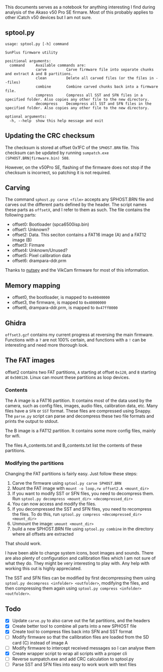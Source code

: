 This documents serves as a notebook for anything interesting I find during
analysis of the Akaso v50 Pro SE firmare. Most of this probably applies to 
other iCatch v50 devices but I am not sure.

## sptool.py
```
usage: sptool.py [-h] command

SunPlus firmware utility

positional arguments:
  command     Available commands are:
              carve       	Carve firmware file into separate chunks and extract A and B partitions.
              clean       	Delete all carved files (or the files in --files)
              combine     	Combine carved chunks back into a firmware file.
              compress    	Compress all SST and SFN files in a specified folder. Also copies any other file to the new directory.
              decompress  	Decompress all SST and SFN files in the specified folder. Also copies any other file to the new directory.

optional arguments:
  -h, --help  show this help message and exit
```

## Updating the CRC checksum
The checksum is stored at offset 0x1FC of the `SPHOST.BRN` file. This checksum 
can be updated by running `sumpatch.exe (SPHOST.BRN|firmware.bin) 508`.

However, on the v50Pro SE, flashing of the firmware does not stop if the 
checksum is incorrect, so patching it is not required. 

## Carving
The command `sphost.py carve <file>` accepts any SPHOST.BRN file and carves out the different 
parts defined by the header. The script names these parts as `offsetX`, and I 
refer to them as such. The file contains the following parts:

- offset0: Bootloader (spca6500isp.bin)
- offset1: Unknown?
- offset2: Data. This seciton contains a FAT16 image (A) and a FAT12 image (B)
- offset3: Firmare
- offset4: Unknown/Unused?
- offset5: Pixel calibration data
- offset6: drampara-ddr.prm

Thanks to [nutsey](https://www.goprawn.com/forum/sunplus-cams/10333-icatch-sunplus-firmware-hacks?p=17034#post17034) 
and the VikCam firmware for most of this information. 


## Memory mapping
- offset0, the bootloader, is mapped to `0x40040000`
- offset3, the firmware, is mapped to `0x40000000`
- offset6, drampara-ddr.prm, is mapped to `0x47ff0000`


## Ghidra
`offset3.gzf` contains my current progress at reversing the main firmware.
Functions with a `?` are not 100% certain, and functions with a `!` can be
interesting and need more thorough look.


## The FAT images
offset2 contains two FAT partitions, `A` starting at offset `0x120`, and `B` 
starting at `0x500120`. Linux can mount these partitions as loop devices.

### Contents
The A image is a FAT16 partition. It contains most of the data used by the 
camera, such as config files, images, audio files, calibration data, etc.
Many files have a `SFN` or `SST` format. These files are compressed using 
Snappy. The `parse.py` script can parse and decompress these two file formats 
and prints the output to stdout. 

The B image is a FAT12 partition. It contains some more config files, mainly 
for wifi.

The files A\_contents.txt and B\_contents.txt list the contents of these 
partitions.

### Modifying the partitions
Changing the FAT partitions is fairly easy. Just follow these steps:
1. Carve the firmware using `sptool.py carve SPHOST.BRN`
2. Mount the FAT image with `mount -o loop,rw offset2.A <mount_dir>`
3. If you want to modify SST or SFN files, you need to decompress them. Run
   `sptool.py decompress <mount_dir> <decompressed_dir>`
4. You can now access and modify the files.
5. If you decompressed the SST and SFN files, you need to recompress the files.
   To do this, run `sptool.py compress <decompressed_dir> <mount_dir>`
6. Unmount the image: `umount <mount_dir>`
7. build a new SPHOST.BRN file using `sptool.py combine` in the directory where
   all offsets are extracted

That should work.

I have been able to change system icons, boot images and sounds. There are also
plenty of configuration and callibration files which I am not sure of what they
do. They might be very interesting to play with. Any help with working this out
is highly appreciated. 

The SST and SFN files can be modified by first decompressing them using
`sptool.py decompress <infolder> <outfolder>`, modifying the files, and
then compressing them again using `sptool.py compress <infolder> <outfolder>`.


## Todo
- [x] Update `carve.py` to also carve out the fat partitions, and the headers
- [x] Create better tool to combine all parts into a new SPHOST file
- [x] Create tool to compress files back into SFN and SST format
- [ ] Modify firmware so that the callibration files are loaded from the SD card
  (C) instead of image A
- [ ] Modify firmware to intercept received messages so I can analyse them
- [x] Create wrapper script to wrap all scripts with a proper cli
- [ ] Reverse sumpatch.exe and add CRC calculation to sptool.py
- [ ] Parse SST and SFN files into easy to work work with text files
